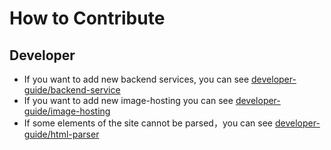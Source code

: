 # How to Contribute

## Developer

- If you want to add new backend services, you can see [developer-guide/backend-service](./developer-guide/backend-service.md)
- If you want to add new image-hosting you can see [developer-guide/image-hosting](./developer-guide/image-hosting.md)
- If some elements of the site cannot be parsed，you can see [developer-guide/html-parser](./developer-guide/html-parser.md)

